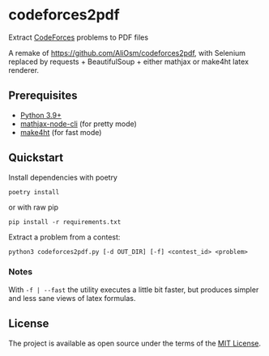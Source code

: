 # codeforces2pdf
Extract [CodeForces](https://codeforces.com/) problems to PDF files

A remake of https://github.com/AliOsm/codeforces2pdf, with Selenium replaced by requests + BeautifulSoup + either mathjax or make4ht latex renderer.

## Prerequisites
- [Python 3.9+](https://www.python.org/)
- [mathjax-node-cli](https://github.com/mathjax/mathjax-node-cli) (for pretty mode)
- [make4ht](https://ctan.org/pkg/make4ht/) (for fast mode)

## Quickstart

Install dependencies with poetry
```console
poetry install
```
or with raw pip
```console
pip install -r requirements.txt
```

Extract a problem from a contest:
```console
python3 codeforces2pdf.py [-d OUT_DIR] [-f] <contest_id> <problem>
```

### Notes
With `-f | --fast` the utility executes a little bit faster, but produces simpler and less sane views of latex formulas.

## License
The project is available as open source under the terms of the [MIT License](https://opensource.org/licenses/MIT).
